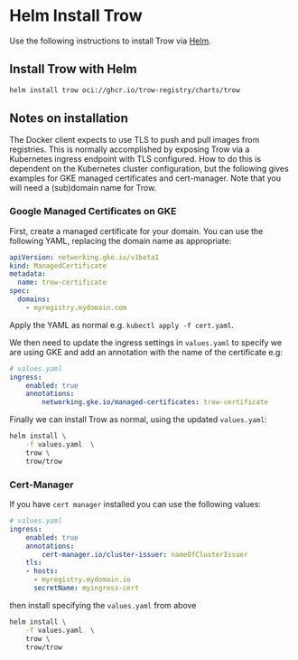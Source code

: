 # Helm Install Trow

Use the following instructions to install Trow via [Helm](https://helm.sh).

## Install Trow with Helm

```bash
helm install trow oci://ghcr.io/trow-registry/charts/trow
```
## Notes on installation

The Docker client expects to use TLS to push and pull images from registries.
This is normally accomplished by exposing Trow via a Kubernetes ingress endpoint with TLS
configured. How to do this is dependent on the Kubernetes cluster configuration, but the following
gives examples for GKE managed certificates and cert-manager. Note that you will need a (sub)domain
name for Trow.

### Google Managed Certificates on GKE

First, create a managed certificate for your domain. You can use the following YAML, replacing
the domain name as appropriate:

```yaml
apiVersion: networking.gke.io/v1beta1
kind: ManagedCertificate
metadata:
  name: trow-certificate
spec:
  domains:
    - myregistry.mydomain.com
```

Apply the YAML as normal e.g. `kubectl apply -f cert.yaml`.

We then need to update the ingress settings in `values.yaml` to specify we are using GKE and add
an annotation with the name of the certificate e.g:

```yaml
# values.yaml
ingress:
    enabled: true
    annotations:
        networking.gke.io/managed-certificates: trow-certificate
```

Finally we can install Trow as normal, using the updated `values.yaml`:

```bash
helm install \
    -f values.yaml  \
    trow \
    trow/trow
```

### Cert-Manager

If you have `cert manager` installed you can use the following values:
```yaml
# values.yaml
ingress:
    enabled: true
    annotations:
        cert-manager.io/cluster-issuer: nameOfClusterIssuer
    tls:
    - hosts:
      - myregistry.mydomain.io
      secretName: myingress-cert
```

then install specifying the `values.yaml` from above
```bash
helm install \
    -f values.yaml  \
    trow \
    trow/trow
```
